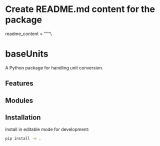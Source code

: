 # Create README.md content for the package
readme_content = """\
# baseUnits

A Python package for handling unit conversion.

## Features



## Modules



## Installation

Install in editable mode for development:

```bash
pip install -e .
